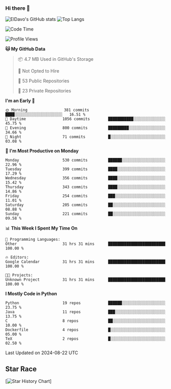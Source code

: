 ### Hi there 👋
![ElDavo's GitHub stats](https://github-readme-stats.vercel.app/api?username=ElDavoo&show_icons=true&theme=chartreuse-dark)
![Top Langs](https://github-readme-stats.vercel.app/api/top-langs/?username=ElDavoo&theme=chartreuse-dark&layout=compact)

<!--START_SECTION:waka-->
![Code Time](http://img.shields.io/badge/Code%20Time-1%2C766%20hrs%2024%20mins-blue)

![Profile Views](http://img.shields.io/badge/Profile%20Views-8-blue)

**🐱 My GitHub Data** 

> 📦 4.7 MB Used in GitHub's Storage 
 > 
> 🚫 Not Opted to Hire
 > 
> 📜 53 Public Repositories 
 > 
> 🔑 23 Private Repositories 
 > 
**I'm an Early 🐤** 

```text
🌞 Morning                381 commits         ████░░░░░░░░░░░░░░░░░░░░░   16.51 % 
🌆 Daytime                1056 commits        ███████████░░░░░░░░░░░░░░   45.75 % 
🌃 Evening                800 commits         █████████░░░░░░░░░░░░░░░░   34.66 % 
🌙 Night                  71 commits          █░░░░░░░░░░░░░░░░░░░░░░░░   03.08 % 
```
📅 **I'm Most Productive on Monday** 

```text
Monday                   530 commits         ██████░░░░░░░░░░░░░░░░░░░   22.96 % 
Tuesday                  399 commits         ████░░░░░░░░░░░░░░░░░░░░░   17.29 % 
Wednesday                356 commits         ████░░░░░░░░░░░░░░░░░░░░░   15.42 % 
Thursday                 343 commits         ████░░░░░░░░░░░░░░░░░░░░░   14.86 % 
Friday                   254 commits         ███░░░░░░░░░░░░░░░░░░░░░░   11.01 % 
Saturday                 205 commits         ██░░░░░░░░░░░░░░░░░░░░░░░   08.88 % 
Sunday                   221 commits         ██░░░░░░░░░░░░░░░░░░░░░░░   09.58 % 
```


📊 **This Week I Spent My Time On** 

```text
💬 Programming Languages: 
Other                    31 hrs 31 mins      █████████████████████████   100.00 % 

🔥 Editors: 
Google Calendar          31 hrs 31 mins      █████████████████████████   100.00 % 

🐱‍💻 Projects: 
Unknown Project          31 hrs 31 mins      █████████████████████████   100.00 % 
```

**I Mostly Code in Python** 

```text
Python                   19 repos            ██████░░░░░░░░░░░░░░░░░░░   23.75 % 
Java                     11 repos            ███░░░░░░░░░░░░░░░░░░░░░░   13.75 % 
C                        8 repos             ██░░░░░░░░░░░░░░░░░░░░░░░   10.00 % 
Dockerfile               4 repos             █░░░░░░░░░░░░░░░░░░░░░░░░   05.00 % 
TeX                      2 repos             █░░░░░░░░░░░░░░░░░░░░░░░░   02.50 % 
```




 Last Updated on 2024-08-22 UTC
<!--END_SECTION:waka-->

## Star Race

[![Star History Chart](https://api.star-history.com/svg?repos=ElDavoo/WhatsApp-Crypt14-Crypt15-Decrypter,ElDavoo/TuringOS,EliteAndroidApps/WhatsApp-Crypt12-Decrypter,KnugiHK/Whatsapp-Chat-Exporter&type=Date)]
